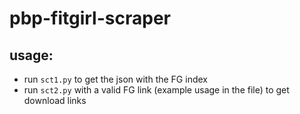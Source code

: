 # pbp-fitgirl-scraper

## usage: 
 - run ```sct1.py``` to get the json with the FG index
 - run ```sct2.py``` with a valid FG link (example usage in the file) to get download links
 

